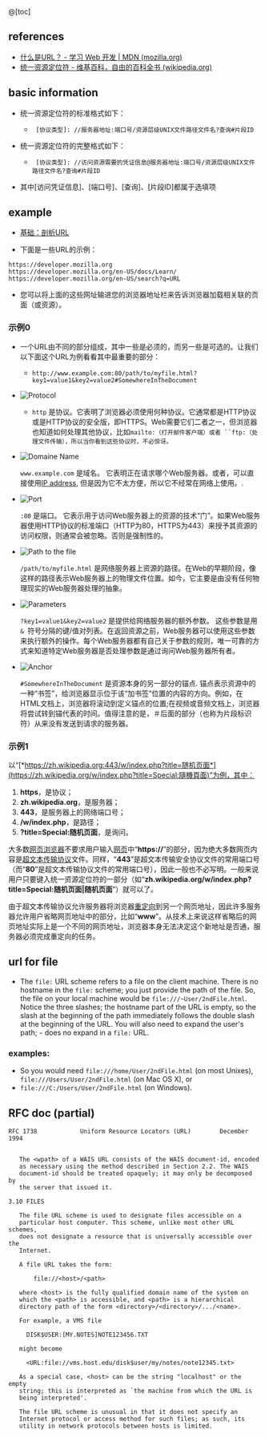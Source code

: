 @[toc]

##  references

- [什么是URL？ - 学习 Web 开发 | MDN (mozilla.org)](https://developer.mozilla.org/zh-CN/docs/Learn/Common_questions/What_is_a_URL)
- [统一资源定位符 - 维基百科，自由的百科全书 (wikipedia.org)](https://zh.wikipedia.org/wiki/统一资源定位符)

##  basic information
- 统一资源定位符的标准格式如下：

  - ` [协议类型]: //服务器地址:端口号/资源层级UNIX文件路径文件名?查询#片段ID`

- 统一资源定位符的完整格式如下：

  - ` [协议类型]: //访问资源需要的凭证信息@服务器地址:端口号/资源层级UNIX文件路径文件名?查询#片段ID`

- 其中[访问凭证信息]、[端口号]、[查询]、[片段ID]都属于选填项
##  example
- [基础：剖析URL](https://developer.mozilla.org/zh-CN/docs/Learn/Common_questions/What_is_a_URL#基础：剖析url)

- 下面是一些URL的示例：


```
https://developer.mozilla.org
https://developer.mozilla.org/en-US/docs/Learn/
https://developer.mozilla.org/en-US/search?q=URL
```

- 您可以将上面的这些网址输进您的浏览器地址栏来告诉浏览器加载相关联的页面（或资源）。

###  示例0

- 一个URL由不同的部分组成，其中一些是必须的，而另一些是可选的。让我们以下面这个URL为例看看其中最重要的部分：

  - ```http
    http://www.example.com:80/path/to/myfile.html?key1=value1&key2=value2#SomewhereInTheDocument
    ```


- ![Protocol](https://img-blog.csdnimg.cn/img_convert/1e44923e7f504378416754d721efc74b.png)

  - `http` 是协议。它表明了浏览器必须使用何种协议。它通常都是HTTP协议或是HTTP协议的安全版，即HTTPS。Web需要它们二者之一，但浏览器也知道如何处理其他协议，比如`mailto:（打开邮件客户端）或者 ``ftp:（处理文件传输），所以当你看到这些协议时，不必惊讶。`

- ![Domaine Name](https://img-blog.csdnimg.cn/img_convert/19ad91a1c32200d9446877a79c91fcc7.png)

  `www.example.com` 是域名。 它表明正在请求哪个Web服务器。或者，可以直接使用[IP address](https://developer.mozilla.org/zh-CN/docs/Glossary/IP_Address), 但是因为它不太方便，所以它不经常在网络上使用。.

- ![Port](https://img-blog.csdnimg.cn/img_convert/653c56f3422d0e39182fd2117f38193d.png)

  `:80` 是端口。 它表示用于访问Web服务器上的资源的技术“门”。如果Web服务器使用HTTP协议的标准端口（HTTP为80，HTTPS为443）来授予其资源的访问权限，则通常会被忽略。否则是强制性的。

- ![Path to the file](https://img-blog.csdnimg.cn/img_convert/c4a608510ee1d29bba5b7bf9c40c1625.png)

  `/path/to/myfile.html` 是网络服务器上资源的路径。在Web的早期阶段，像这样的路径表示Web服务器上的物理文件位置。如今，它主要是由没有任何物理现实的Web服务器处理的抽象。

- ![Parameters](https://img-blog.csdnimg.cn/img_convert/0cdb16374d2685bb69ac93b671f53923.png)

  `?key1=value1&key2=value2` 是提供给网络服务器的额外参数。 这些参数是用 `& `符号分隔的键/值对列表。在返回资源之前，Web服务器可以使用这些参数来执行额外的操作。每个Web服务器都有自己关于参数的规则，唯一可靠的方式来知道特定Web服务器是否处理参数是通过询问Web服务器所有者。

- ![Anchor](https://img-blog.csdnimg.cn/img_convert/22ba399b3765f9b0769e90ceb56bfc77.png)

  `#SomewhereInTheDocument` 是资源本身的另一部分的锚点. 锚点表示资源中的一种“书签”，给浏览器显示位于该“加书签”位置的内容的方向。例如，在HTML文档上，浏览器将滚动到定义锚点的位置;在视频或音频文档上，浏览器将尝试转到锚代表的时间。值得注意的是，＃后面的部分（也称为片段标识符）从来没有发送到请求的服务器。

### 示例1

以“[*https://zh.wikipedia.org:443/w/index.php?title=随机页面*](https://zh.wikipedia.org/w/index.php?title=Special:隨機頁面)”为例，其中：

1. **https**，是协议；
2. **zh.wikipedia.org**，是服务器；
3. **443**，是服务器上的网络端口号；
4. **/w/index.php**，是路径；
5. **?title=Special:随机页面**，是询问。

大多数[网页浏览器](https://zh.wikipedia.org/wiki/网页浏览器)不要求用户输入[网页](https://zh.wikipedia.org/wiki/网页)中“**https://**”的部分，因为绝大多数网页内容是[超文本传输协议](https://zh.wikipedia.org/wiki/超文本传输协议)文件。同样，“**443**”是超文本传输安全协议文件的常用端口号（而“**80**”是超文本传输协议文件的常用端口号），因此一般也不必写明。一般来说用户只要键入统一资源定位符的一部分（如“**zh.wikipedia.org/w/index.php?title=Special:随机页面|随机页面**”）就可以了。

由于超文本传输协议允许服务器将浏览器[重定向](https://zh.wikipedia.org/wiki/重定向)到另一个网页地址，因此许多服务器允许用户省略网页地址中的部分，比如“**www**”。从技术上来说这样省略后的网页地址实际上是一个不同的网页地址，浏览器本身无法决定这个新地址是否通，服务器必须完成重定向的任务。
##  url for file 
- The `file:` URL scheme refers to a file on the client machine. There is no hostname in the `file:` scheme; you just provide the path of the file. So, the file on your local machine would be `file:///~User/2ndFile.html`. Notice the three slashes; the hostname part of the URL is empty, so the slash at the beginning of the path immediately follows the double slash at the beginning of the URL. You will also need to expand the user's path; `~` does no expand in a `file:` URL. 

###  examples:
- So you would need `file:///home/User/2ndFile.html` (on most Unixes), `file:///Users/User/2ndFile.html` (on Mac OS X), or
-  `file:///C:/Users/User/2ndFile.html` (on Windows).

##   RFC doc (partial)
```
RFC 1738            Uniform Resource Locators (URL)        December 1994


   The <wpath> of a WAIS URL consists of the WAIS document-id, encoded
   as necessary using the method described in Section 2.2. The WAIS
   document-id should be treated opaquely; it may only be decomposed by
   the server that issued it.

3.10 FILES

   The file URL scheme is used to designate files accessible on a
   particular host computer. This scheme, unlike most other URL schemes,
   does not designate a resource that is universally accessible over the
   Internet.

   A file URL takes the form:

       file://<host>/<path>

   where <host> is the fully qualified domain name of the system on
   which the <path> is accessible, and <path> is a hierarchical
   directory path of the form <directory>/<directory>/.../<name>.

   For example, a VMS file

     DISK$USER:[MY.NOTES]NOTE123456.TXT

   might become

     <URL:file://vms.host.edu/disk$user/my/notes/note12345.txt>

   As a special case, <host> can be the string "localhost" or the empty
   string; this is interpreted as `the machine from which the URL is
   being interpreted'.

   The file URL scheme is unusual in that it does not specify an
   Internet protocol or access method for such files; as such, its
   utility in network protocols between hosts is limited.
```